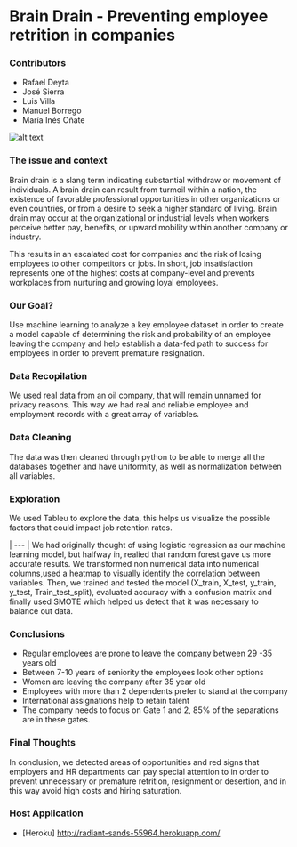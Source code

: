 # Brain Drain - Preventing employee retrition in companies 
### Contributors
+ Rafael Deyta
+ José Sierra 
+ Luis Villa 
+ Manuel Borrego 
+ María Inés Oñate 

![alt text](https://plsadaptive.s3.amazonaws.com/eco/images/channel_content/images/biggest_oil_and_gas_companies.jpg)

### The issue and context 
Brain drain is a slang term indicating substantial withdraw or movement of individuals. A brain drain can result from turmoil within a nation, the existence of favorable professional opportunities in other organizations or even countries, or from a desire to seek a higher standard of living. Brain drain may occur at the organizational or industrial levels when workers perceive better pay, benefits, or upward mobility within another company or industry.

This results in an escalated cost for companies and the risk of losing employees to other competitors or jobs. In short, job insatisfaction represents one of the highest costs at company-level and prevents workplaces from nurturing and growing loyal employees. 

### Our Goal?
Use machine learning to analyze a key employee dataset in order to create a model capable of determining the risk and probability of an employee leaving the company and help establish a data-fed path to success for employees in order to prevent premature resignation. 

### Data Recopilation
We used real data from an oil company, that will remain unnamed for privacy reasons. This way we had real and reliable employee and employment records with a great 
array of variables. 

### Data Cleaning
The data was then cleaned through python to be able to merge all the databases together and have uniformity, as well as normalization between all variables.

### Exploration 
We used Tableu to explore the data, this helps us visualize the possible factors that could impact job retention rates. 

| --- |
We had originally thought of using logistic regression as our machine learning model, but halfway in, realied that random forest gave us more accurate results. We transformed non numerical data into numerical columns,used a heatmap to visually identify the correlation between variables. Then, we trained and tested the model (X_train, X_test, y_train, y_test, Train_test_split), evaluated accuracy with a confusion matrix and finally used SMOTE which helped us detect that it was necessary to balance out data. 

### Conclusions 
+ Regular employees are  prone to leave the company  between 29 -35 years old
+ Between  7-10  years of seniority the employees look other options 
+ Women are leaving the company after 35 year old
+ Employees with more than 2 dependents  prefer to stand at the company
+ International assignations help to retain talent
+ The company needs to focus on Gate 1 and 2, 85% of the separations are in these gates.

### Final Thoughts
In conclusion, we detected areas of opportunities and red signs that employers and HR departments can pay special attention to in order to prevent unnecessary or premature retrition, resignment or desertion, and in this way avoid high costs and hiring saturation. 

### Host Application
* [Heroku] http://radiant-sands-55964.herokuapp.com/

